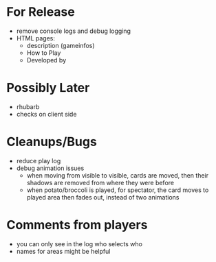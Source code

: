 For Release
===

- remove console logs and debug logging
- HTML pages:
  - description (gameinfos)
  - How to Play
  - Developed by

Possibly Later
===
- rhubarb
- checks on client side

Cleanups/Bugs
===
- reduce play log
- debug animation issues
  - when moving from visible to visible, cards are moved, then their
    shadows are removed from where they were before
  - when potato/broccoli is played, for spectator, the card moves
    to played area then fades out, instead of two animations

Comments from players
===
- you can only see in the log who selects who
- names for areas might be helpful
